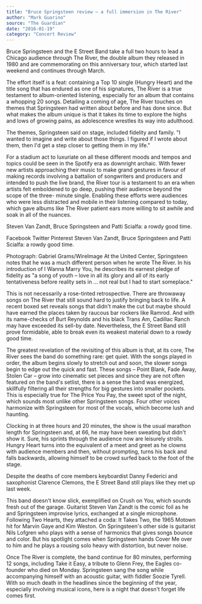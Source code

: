 ```yaml
---
title: "Bruce Springsteen review – a full immersion in The River"
author: "Mark Guarino"
source: "The Guardian"
date: "2016-01-19"
category: "Concert Review"
---
```


Bruce Springsteen and the E Street Band take a full two hours to lead a Chicago audience through The River, the double album they released in 1980 and are commemorating on this anniversary tour, which started last weekend and continues through March.

The effort itself is a feat: containing a Top 10 single (Hungry Heart) and the title song that has endured as one of his signatures, The River is a true testament to album-oriented listening, especially for an album that contains a whopping 20 songs. Detailing a coming of age, The River touches on themes that Springsteen had written about before and has done since. But what makes the album unique is that it takes its time to explore the highs and lows of growing pains, as adolescence wrestles its way into adulthood.

The themes, Springsteen said on stage, included fidelity and family. "I wanted to imagine and write about those things. I figured if I wrote about them, then I'd get a step closer to getting them in my life."

For a stadium act to luxuriate on all these different moods and tempos and topics could be seen in the Spotify era as downright archaic. With fewer new artists approaching their music to make grand gestures in favour of making records involving a battalion of songwriters and producers and intended to push the live brand, the River tour is a testament to an era when artists felt emboldened to go deep, pushing their audience beyond the scope of the three- minute single. Enabling these efforts were audiences who were less distracted and mobile in their listening compared to today, which gave albums like The River patient ears more willing to sit awhile and soak in all of the nuances.

Steven Van Zandt, Bruce Springsteen and Patti Scialfa: a rowdy good time.

Facebook Twitter Pinterest Steven Van Zandt, Bruce Springsteen and Patti Scialfa: a rowdy good time.

Photograph: Gabriel Grams/WireImage At the United Center, Springsteen notes that he was a much different person when he wrote The River. In his introduction of I Wanna Marry You, he describes its earnest pledge of fidelity as "a song of youth – love in all its glory and all of its early tentativeness before reality sets in ... not real but I had to start someplace."

This is not necessarily a rose-tinted retrospective. There are throwaway songs on The River that still sound hard to justify bringing back to life. A recent boxed set reveals songs that didn't make the cut but maybe should have earned the places taken by raucous bar rockers like Ramrod. And with its name-checks of Burt Reynolds and his black Trans Am, Cadillac Ranch may have exceeded its sell-by date. Nevertheless, the E Street Band still prove formidable, able to break even its weakest material down to a rowdy good time.

The greatest revelation of the revisiting of this album is that, at its core, The River sees the band do something rare: get quiet. With the songs played in order, the album begins slowly to stretch out and soon, the slower songs begin to edge out the quick and fast. These songs – Point Blank, Fade Away, Stolen Car – grow into cinematic set pieces and since they are not often featured on the band's setlist, there is a sense the band was energized, skillfully filtering all their strengths for big gestures into smaller pockets. This is especially true for The Price You Pay, the sweet spot of the night, which sounds most unlike other Springsteen songs. Four other voices harmonize with Springsteen for most of the vocals, which become lush and haunting.

Clocking in at three hours and 20 minutes, the show is the usual marathon length for Springsteen and, at 66, he may have been sweating but didn't show it. Sure, his sprints through the audience now are leisurely strolls. Hungry Heart turns into the equivalent of a meet and greet as he clowns with audience members and then, without prompting, turns his back and falls backwards, allowing himself to be crowd surfed back to the foot of the stage.

Despite the deaths of core members keyboardist Danny Federici and saxophonist Clarence Clemons, the E Street Band still plays like they met up last week.

This band doesn't know slick, exemplified on Crush on You, which sounds fresh out of the garage. Guitarist Steven Van Zandt is the comic foil as he and Springsteen improvise lyrics, exchanged at a single microphone. Following Two Hearts, they attached a coda: It Takes Two, the 1965 Motown hit for Marvin Gaye and Kim Weston. On Springsteen's other side is guitarist Nils Lofgren who plays with a sense of harmonics that gives songs bounce and color. But his spotlight comes when Springsteen hands Cover Me over to him and he plays a rousing solo heavy with distortion, but never noise.

Once The River is complete, the band continue for 80 minutes, performing 12 songs, including Take it Easy, a tribute to Glenn Frey, the Eagles co-founder who died on Monday. Springsteen sang the song while accompanying himself with an acoustic guitar, with fiddler Soozie Tyrell. With so much death in the headlines since the beginning of the year, especially involving musical icons, here is a night that doesn't forget life comes first.
